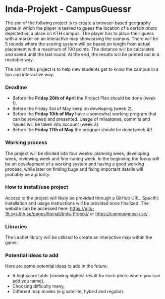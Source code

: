 # Inda-Projekt - CampusGuessr
The aim of the follwing project is to create a browser-based geography game in which the player is tasked to guess the location of a certain photo depicted on a place on KTH campus. The player has to place their guess with a marker on an interactive map showcasing the campus. There will be 5 rounds where the scoring system will be based on length from actual placement with a maximum of 100 points. The distance will be calculated and saved until the last round. At the end, the results will be printed out in a readable way.

The aim of this project is to help new students get to know the campus in a fun and interactive way.

### Deadline
- Before the **Friday 26th of April** the Project Plan should be done (week 1).
- Before the Friday 3rd of May keep on developing (week 2).
- Before the **Friday 10th of May** have a somewhat working program that can be reviewed and presented. Usage of milestones, commits and issues will be taken into account (week 3).
- Before the **Friday 17th of May** the program should be done(week 4)! 

### Working process
The project will be divided into four weeks: planning week, developing week, reviewing week and fine-tuning week. In the beginning the focus will be on development of a working system and having a good working process, while later on finding bugs and fixing important details will probably be a priority.

### How to install/use project
Access to the project will likely be provided through a GitHub URL. Specific installation and usage instructions will be provided once finalized.
The website can be accessed here: https://gits-15.sys.kth.se/pages/lbenali/Inda-Projekt/ or https://campusguessr.se/ . 

### Libraries
The Leaflet library will be utilized to create an interactive map within the game.

### Potential ideas to add
Here are some potential ideas to add in the future: 
- A highscore table (showing highest result for each photo where you can add you name), 
- Choosing difficulty meny,
- Different map modes (e.g satellite, hybrid and regular).
